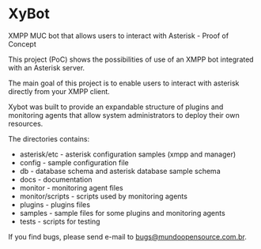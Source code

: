 # XyBot
XMPP MUC bot that allows users to interact with Asterisk - Proof of Concept

This project (PoC) shows the possibilities of use of an XMPP bot integrated with an Asterisk server.

The main goal of this project is to enable users to interact with asterisk directly from your XMPP client.

Xybot was built to provide an expandable structure of plugins and monitoring agents that allow system administrators to deploy their own resources.

The directories contains:

* asterisk/etc - asterisk configuration samples (xmpp and manager)
* config - sample configuration file
* db - database schema and asterisk database sample schema
* docs - documentation
* monitor - monitoring agent files
* monitor/scripts - scripts used by monitoring agents
* plugins - plugins files
* samples - sample files for some plugins and monitoring agents
* tests - scripts for testing

If you find bugs, please send e-mail to bugs@mundoopensource.com.br.
                                                                    
